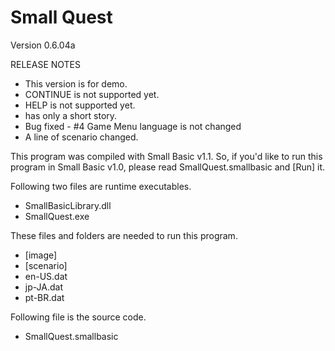 Small Quest
===========

Version 0.6.04a

RELEASE NOTES

- This version is for demo.
- CONTINUE is not supported yet.
- HELP is not supported yet.
- has only a short story.
- Bug fixed - #4 Game Menu language is not changed
- A line of scenario changed.

This program was compiled with Small Basic v1.1. So, if you'd like to run this program in Small Basic v1.0, please read SmallQuest.smallbasic and [Run] it.

Following two files are runtime executables.
- SmallBasicLibrary.dll
- SmallQuest.exe

These files and folders are needed to run this program.
- [image]
- [scenario]
- en-US.dat
- jp-JA.dat
- pt-BR.dat

Following file is the source code.
- SmallQuest.smallbasic
